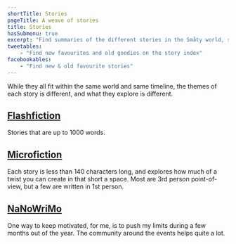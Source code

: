 ```yaml
---
shortTitle: Stories
pageTitle: A weave of stories
title: Stories
hasSubmenu: true
excerpt: "Find summaries of the different stories in the Småty world, so you can browse further and find your type of story, be they longer or shorter."
tweetables:
    - "Find new favourites and old goodies on the story index"
facebookables:
    - "Find new & old favourite stories"
---
```


While they all fit within the same world and same timeline, the themes
of each story is different, and what they explore is different.

## [Flashfiction](/stories/flashfiction)

Stories that are up to 1000 words.

## [Microfiction](/stories/microfiction)

Each story is less than 140 characters long, and explores how much
of a twist you can create in that short a space. Most are 3rd person
point-of-view, but a few are written in 1st person.

## [NaNoWriMo](/stories/nanowrimo)

One way to keep motivated, for me, is to push my limits during a few months out
of the year. The community around the events helps quite a lot.
